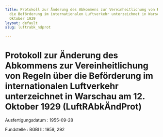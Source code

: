 ```yaml
---
Title: Protokoll zur Änderung des Abkommens zur Vereinheitlichung von Regeln über
  die Beförderung im internationalen Luftverkehr unterzeichnet in Warschau am 12.
  Oktober 1929
layout: default
slug: luftrabk_ndprot

---
```


# Protokoll zur Änderung des Abkommens zur Vereinheitlichung von Regeln über die Beförderung im internationalen Luftverkehr unterzeichnet in Warschau am 12. Oktober 1929 (LuftRAbkÄndProt)

Ausfertigungsdatum
:   1955-09-28

Fundstelle
:   BGBl II: 1958, 292

